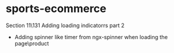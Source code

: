 # sports-ecommerce

Section 11\131 Adding loading indicatorrs part 2
- Adding spinner like timer from ngx-spinner when loading the page\product












